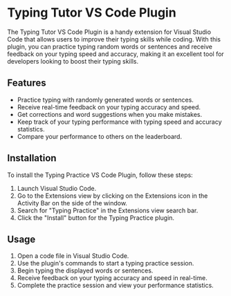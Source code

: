 # Typing Tutor VS Code Plugin

The Typing Tutor VS Code Plugin is a handy extension for Visual Studio Code that allows users to improve their typing skills while coding. With this plugin, you can practice typing random words or sentences and receive feedback on your typing speed and accuracy, making it an excellent tool for developers looking to boost their typing skills.

## Features

- Practice typing with randomly generated words or sentences.
- Receive real-time feedback on your typing accuracy and speed.
- Get corrections and word suggestions when you make mistakes.
- Keep track of your typing performance with typing speed and accuracy statistics.
- Compare your performance to others on the leaderboard.

## Installation

To install the Typing Practice VS Code Plugin, follow these steps:

1. Launch Visual Studio Code.
2. Go to the Extensions view by clicking on the Extensions icon in the Activity Bar on the side of the window.
3. Search for "Typing Practice" in the Extensions view search bar.
4. Click the "Install" button for the Typing Practice plugin.

## Usage

1. Open a code file in Visual Studio Code.
2. Use the plugin's commands to start a typing practice session.
3. Begin typing the displayed words or sentences.
4. Receive feedback on your typing accuracy and speed in real-time.
5. Complete the practice session and view your performance statistics.
